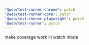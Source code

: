 ```yaml
---
'@web/test-runner-chrome': patch
'@web/test-runner-core': patch
'@web/test-runner-playwright': patch
'@web/test-runner': patch
---
```


make coverage work in watch mode
